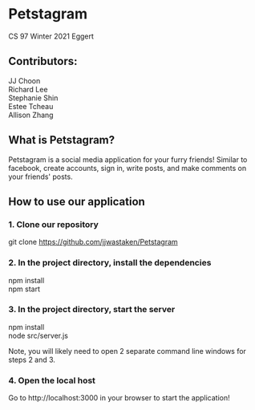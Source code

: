 # Petstagram

CS 97 Winter 2021 Eggert

## Contributors: 

JJ Choon  
Richard Lee  
Stephanie Shin  
Estee Tcheau  
Allison Zhang

## What is Petstagram?

Petstagram is a social media application for your furry friends! Similar to facebook, create accounts, sign in, write posts, and make comments on your friends' posts.

## How to use our application

### 1. Clone our repository

git clone https://github.com/jjwastaken/Petstagram

### 2. In the project directory, install the dependencies

npm install  
npm start   

### 3. In the project directory, start the server

npm install  
node src/server.js  

Note, you will likely need to open 2 separate command line windows for steps 2 and 3.

### 4. Open the local host

Go to http://localhost:3000 in your browser to start the application!
